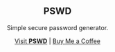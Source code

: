<div align="center">
  <h2>PSWD</h2>
  <p>Simple secure password generator.</p>
  <a href="https://pswd.mvze.net/">Visit <strong>PSWD</strong></a> | <a href="https://buymeacoffee.com/remvze">Buy Me a Coffee</a>
</div>
